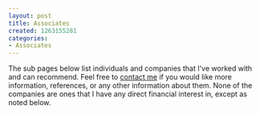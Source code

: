 ```yaml
--- 
layout: post
title: Associates
created: 1263155281
categories: 
- Associates
---
```

<p>
	The sub pages below list individuals and companies that I&#39;ve worked with and can recommend. Feel free to <a href="/contact/">contact me</a> if you would like more information, references, or any other information about them. None of the companies are ones that I have any direct financial interest in, except as noted below.</p>
